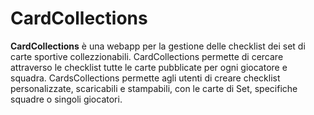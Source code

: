 # CardCollections
**CardCollections** è una webapp per la gestione delle checklist dei set di carte sportive collezzionabili. 
CardCollections permette di cercare attraverso le checklist tutte le carte pubblicate per ogni giocatore e squadra. 
CardsCollections permette agli utenti di creare checklist personalizzate, scaricabili e stampabili, con le carte di Set, specifiche squadre o singoli giocatori.  
